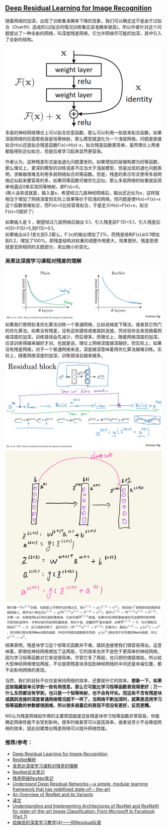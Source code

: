 ﻿## [Deep Residual Learning for Image Recognition](https://zhuanlan.zhihu.com/p/28413039)
随着网络的加深，出现了训练集准确率下降的现象，我们可以确定这不是由于过拟合（Overfit）造成的(过拟合的情况训练集应该准确率很高)，所以作者针对这个问题提出了一种全新的网络，叫深度残差网络，它允许网络尽可能的加深，其中引入了全新的结构。    

![resnet_block](../sources/resnet_block.PNG) 
多层的神经网络理论上可以拟合任意函数，那么可以利用一些层来拟合函数。如果深层网络的后面那些层是恒等映射，那么模型就退化为一个浅层网络。问题是直接拟合H(x)还是拟合残差函数F(x)=H(x)-x，拟合残差函数更简单，虽然理论上两者都能得到近似拟合，但是后者学习起来显然更容易。     

作者认为，这种残差形式是由退化问题激发的。如果增加的层被构建为同等函数，那么理论上，更深的模型的训练误差不应当大于浅层模型，但是出现的退化问题表明，求解器很难去利用多层网络拟合同等函数。但是，残差的表示形式使得多层网络近似起来要容易的多，如果同等函数可被优化近似，那么多层网络的权重就会简单地逼近0来实现同等映射，即F(x)=0。   
(用人话来说就是，输入是x，希望经过几层神经网络后，输出还近似为x，这样就相当于增加了网络深度但实际上效果等价于较浅的网络。但问题是使H(x)=F(x)=x这个函数很难拟合，而F(x)=0比较容易拟合，于是定义H(x)=F(x)+x，拟合F(x)=0就好了）   
    
如果输入是 5 ，期望经过几层网络后输出 5.1，引入残差前F'(5)=5.1，引入残差后H(5)=F(5)+5,则F(5)=0.1。  
如果输出从5.1变化到5.2那么，F'(x)的输出增加了2%，而残差结构F(x)从0.1增加到0.2，增加了100%。即残差结构对权重的调整作用更大，效果更好。残差思想就是去除相同的主题部分，突出微小的变化。  
### 吴恩达深度学习课程对残差的理解
![train效果随着网络层次的增加](../sources//train_NG.PNG)
如果我们使用标准优化算法训练一个普通网络，比如说梯度下降法，或者其它热门的优化算法。如果没有残差，没有这些捷径或者跳跃连接，凭经验你会发现随着网络深度的加深，训练错误会先减少，然后增多。而理论上，随着网络深度的加深，应该训练得越来越好才对。也就是说，理论上网络深度越深越好。但实际上，如果没有残差网络，对于一个普通网络来说，深度越深意味着用优化算法越难训练。实际上，随着网络深度的加深，训练错误会越来越多。  
![吴恩达深度学习课程对残差的理解](../sources/resnet_NG2.PNG)
![吴恩达深度学习课程对残差的理解](../sources/resnet_NG3.jpg)
![吴恩达深度学习课程对残差的理解](../sources/resnet_NG1.PNG)
结果表明，残差块学习这个恒等式函数并不难，跳跃连接使我们很容易得出。这意味着，即使给神经网络增加了这两层，它的效率也并不逊色于更简单的神经网络，因为学习恒等函数对它来说很简单。尽管它多了两层，也只把的值赋值给。所以给大型神经网络增加两层，不论是把残差块添加到神经网络的中间还是末端位置，都不会影响网络的表现。      

当然，我们的目标不仅仅是保持网络的效率，还要提升它的效率。**想象一下，如果这些隐藏层单元学到一些有用信息，那么它可能比学习恒等函数表现得更好；万一什么东西都没有学到，也只是一个恒等映射，也不会有坏处。而这些不含有残差块或跳跃连接的深度普通网络情况就不一样了，当网络不断加深时，就算是选用学习恒等函数的参数都很困难，所以很多层最后的表现不但没有更好，反而更糟。**        

NG认为残差网络起作用的主要原因就是这些残差块学习恒等函数非常容易，你能确定网络性能不会受到影响，很多时候甚至可以提高效率，或者说至少不会降低网络的效率，因此创建类似残差网络可以提升网络性能。  

### 推荐/参考：
- [Deep Residual Learning for Image Recognition](https://zhuanlan.zhihu.com/p/28413039)
- [ResNet解析](https://blog.csdn.net/lanran2/article/details/79057994)
- [吴恩达深度学习课程对残差的理解](http://www.ai-start.com/dl2017/html/lesson4-week2.html)
- [ResNet论文笔记](https://blog.csdn.net/wspba/article/details/56019373)
- [残差网络ResNet笔记](https://www.jianshu.com/p/e58437f39f65)
- [Understand Deep Residual Networks — a simple, modular learning framework that has redefined state-of-- the-art](https://blog.waya.ai/deep-residual-learning-9610bb62c355)
- [An Overview of ResNet and its Variants](https://towardsdatascience.com/an-overview-of-resnet-and-its-variants-5281e2f56035)     
- [译文](https://www.jianshu.com/p/46d76bd56766)
- [Understanding and Implementing Architectures of ResNet and ResNeXt for state-of-the-art Image Classification: From Microsoft to Facebook [Part 1]](https://medium.com/@14prakash/understanding-and-implementing-architectures-of-resnet-and-resnext-for-state-of-the-art-image-cf51669e1624)
- [给妹纸的深度学习教学(4)——同Residual玩耍](https://zhuanlan.zhihu.com/p/28413039)
